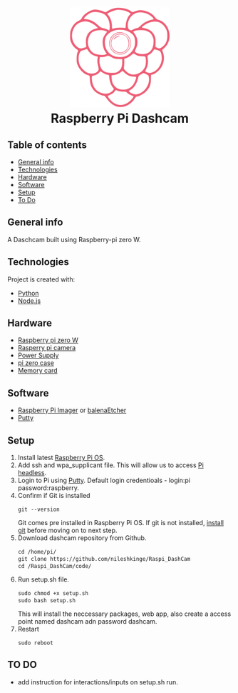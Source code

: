 <h1 align="center">
  <img src="https://github.com/nileshkinge/Raspi_DashCam/blob/main/code/web/public/img/logos/logo-256.png" width="224px"/><br/>
  Raspberry Pi Dashcam
</h1>

## Table of contents
* [General info](#general-info)
* [Technologies](#technologies)
* [Hardware](#hardware)
* [Software](#software)
* [Setup](#setup)
* [To Do](#to-do)

## General info
A Daschcam built using Raspberry-pi zero W.
	
## Technologies
Project is created with:
* [Python](https://www.python.org/downloads/)
* [Node.js](https://nodejs.org/en/)

## Hardware
* [Raspberry pi zero W](https://www.raspberrypi.com/products/raspberry-pi-zero-w/)
* [Rasperry pi camera](https://www.raspberrypi.com/products/camera-module-v2/)
* [Power Supply](https://www.raspberrypi.com/products/micro-usb-power-supply/)
* [pi zero case](https://www.aliexpress.com/item/32861638369.html)
* [Memory card](https://www.amazon.com/Micro-Center-Class-Memory-Adapter/dp/B07K81Z6DF/)

## Software
* [Raspberry Pi Imager](https://www.raspberrypi.com/software/) or [balenaEtcher](https://www.balena.io/etcher/)
* [Putty](https://www.ssh.com/academy/ssh/putty/windows/install)
	
## Setup
1)  Install latest [Raspberry Pi OS](https://www.raspberrypi.com/software/).
2)  Add ssh and wpa_supplicant file. This will allow us to access [Pi headless](https://pimylifeup.com/headless-raspberry-pi-setup/).
3)  Login to Pi using [Putty](https://www.ssh.com/academy/ssh/putty/windows/install). Default login credentioals - login:pi password:raspberry.
4)  Confirm if Git is installed
    ```
    git --version
    ```
    Git comes pre installed in Raspberry Pi OS. If git is not installed, [install git](https://projects.raspberrypi.org/en/projects/getting-started-with-git/3) before moving on to next step.
5)  Download dashcam repository from Github.
    ```
    cd /home/pi/
    git clone https://github.com/nileshkinge/Raspi_DashCam
    cd /Raspi_DashCam/code/
    ```
6)  Run setup.sh file.
    ```
    sudo chmod +x setup.sh
    sudo bash setup.sh
    ```
    This will install the neccessary packages, web app, also create a access point named dashcam adn password dashcam.
7) Restart
    ```
    sudo reboot
    ```
## TO DO
* add instruction for interactions/inputs on setup.sh run.
